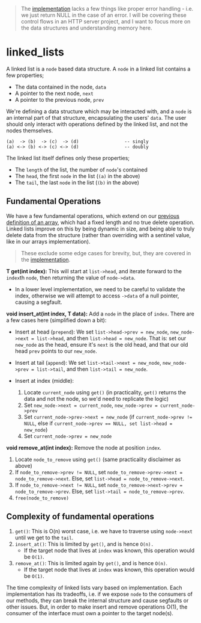 > The [implementation](./implementation/linked_list.c) lacks a few things like proper error handling - i.e. we just return NULL in the case of an error. I will be covering these control flows in an HTTP server project, and I want to focus more on the data structures and understanding memory here.

# linked_lists

A linked list is a `node` based data structure. A `node` in a linked list contains a few properties;

- The data contained in the node, `data`
- A pointer to the next node, `next`
- A pointer to the previous node, `prev`

We're defining a data structure which may be interacted with, and a `node` is an internal part of that structure, encapsulating the users' `data`. The user should only interact with operations defined by the linked list, and not the nodes themselves.

```
(a)  -> (b)  -> (c)  -> (d)                 -- singly
(a) <-> (b) <-> (c) <-> (d)                 -- doubly
```

The linked list itself defines only these properties;

- The `length` of the list, the number of `node`'s contained
- The `head`, the first `node` in the list (`(a)` in the above)
- The `tail`, the last `node` in the list (`(b)` in the above)

## Fundamental Operations

We have a few fundamental operations, which extend on our [previous definition of an array](../arrays/README.md), which had a fixed length and no true delete operation. Linked lists improve on this by being dynamic in size, and being able to truly delete data from the structure (rather than overriding with a sentinel value, like in our arrays implementation).

> These exclude some edge cases for brevity, but, they are covered in the [implementation](./implementation/linked_list.c).

**T get(int index):** This will start at `list->head`, and iterate forward to the `index`th `node`, then returning the value of `node->data`.

- In a lower level implementation, we need to be careful to validate the index, otherwise we will attempt to access `->data` of a null pointer, causing a segfault.

**void insert_at(int index, T data):** Add a `node` in the place of `index`. There are a few cases here (simplified down a bit):

- Insert at head (`prepend`): We set `list->head->prev = new_node`, `new_node->next = list->head`, and then `list->head = new_node`. That is: set our `new_node` as the head, ensure it's `next` is the old head, and that our old head `prev` points to our `new_node`.
- Insert at tail (`append`): We set `list->tail->next = new_node`, `new_node->prev = list->tail`, and then `list->tail = new_node`.
- Insert at index (middle):

  1. Locate `current_node` using `get()` (in practicality, `get()` returns the data and not the node, so we'd need to replicate the logic)
  2. Set `new_node->next = current_node`, `new_node->prev = current_node->prev`
  3. Set `current_node->prev->next = new_node` (if `current_node->prev != NULL`, else if `current_node->prev == NULL, set list->head = new_node`)
  4. Set `current_node->prev = new_node`

**void remove_at(int index):** Remove the node at position `index`.

1. Locate `node_to_remove` using `get()` (same practicality disclaimer as above)
2. If `node_to_remove->prev != NULL`, set `node_to_remove->prev->next = node_to_remove->next`. Else, set `list->head = node_to_remove->next`.
3. If `node_to_remove->next != NULL`, set `node_to_remove->next->prev = node_to_remove->prev`. Else, set `list->tail = node_to_remove->prev`.
4. `free(node_to_remove)`

## Complexity of fundamental operations

1. `get()`: This is O(n) worst case, i.e. we have to traverse using `node->next` until we get to the `tail`.
2. `insert_at()`: This is limited by `get()`, and is hence `O(n).`
   - If the target node that lives at `index` was known, this operation would be `O(1)`.
3. `remove_at()`: This is limited again by `get()`, and is hence `O(n)`.
   - If the target node that lives at `index` was known, this operation would be `O(1)`.

The time complexity of linked lists vary based on implementation. Each implementation has its tradeoffs, i.e. if we expose `node` to the consumers of our methods, they can break the internal structure and cause segfaults or other issues. But, in order to make insert and remove operations O(1), the consumer of the interface must own a pointer to the target node(s).
